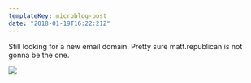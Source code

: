 ```yaml
---
templateKey: microblog-post
date: "2018-01-19T16:22:21Z"
---
```


Still looking for a new email domain. Pretty sure matt.republican is not gonna be the one.

<img src="/wp-content/uploads/2018/01/34a52d9e52244bd8884d250f21c5394d.jpg" />
